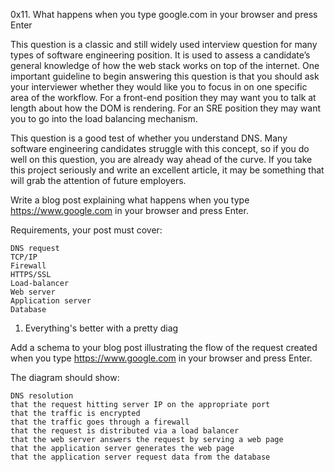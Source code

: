 0x11. What happens when you type google.com in your browser and press Enter

This question is a classic and still widely used interview question for many types of software engineering position. It is used to assess a candidate’s general knowledge of how the web stack works on top of the internet. One important guideline to begin answering this question is that you should ask your interviewer whether they would like you to focus in on one specific area of the workflow. For a front-end position they may want you to talk at length about how the DOM is rendering. For an SRE position they may want you to go into the load balancing mechanism.

This question is a good test of whether you understand DNS. Many software engineering candidates struggle with this concept, so if you do well on this question, you are already way ahead of the curve. If you take this project seriously and write an excellent article, it may be something that will grab the attention of future employers.

Write a blog post explaining what happens when you type https://www.google.com in your browser and press Enter.

Requirements, your post must cover:

    DNS request
    TCP/IP
    Firewall
    HTTPS/SSL
    Load-balancer
    Web server
    Application server
    Database





1. Everything's better with a pretty diag

Add a schema to your blog post illustrating the flow of the request created when you type https://www.google.com in your browser and press Enter.

The diagram should show:

    DNS resolution
    that the request hitting server IP on the appropriate port
    that the traffic is encrypted
    that the traffic goes through a firewall
    that the request is distributed via a load balancer
    that the web server answers the request by serving a web page
    that the application server generates the web page
    that the application server request data from the database

